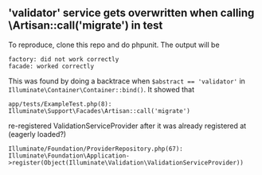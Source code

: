 ## 'validator' service gets overwritten when calling \Artisan::call('migrate') in test

To reproduce, clone this repo and do phpunit. The output will be

    factory: did not work correctly
    facade: worked correctly

This was found by doing a backtrace when `$abstract == 'validator'` in `Illuminate\Container\Container::bind()`. It showed that 

    app/tests/ExampleTest.php(8): Illuminate\Support\Facades\Artisan::call('migrate')

re-registered ValidationServiceProvider after it was already registered at (eagerly loaded?)

    Illuminate/Foundation/ProviderRepository.php(67): Illuminate\Foundation\Application->register(Object(Illuminate\Validation\ValidationServiceProvider))
